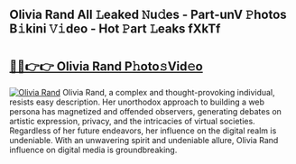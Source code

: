 ## Olivia Rand All 𝙻eaked 𝙽u𝚍es - Part-unV 𝙿hotos B𝚒kini 𝚅𝚒deo - Hot 𝙿art 𝙻eaks fXkTf

# <h2><a href="http://ld0exhv.urlbe.top/?page=Olivia+Rand">🔗🔗👉👉 Olivia Rand P𝚑oto𝚜Vid𝚎o</a></h2>

[![Olivia Rand](https://i.imgur.com/eBuTRDB.gif)](http://ld0exhv.urlbe.top/?page=Olivia+Rand)
Olivia Rand, a complex and thought-provoking individual, resists easy description. Her unorthodox approach to building a web persona has magnetized and offended observers, generating debates on artistic expression, privacy, and the intricacies of virtual societies. Regardless of her future endeavors, her influence on the digital realm is undeniable. With an unwavering spirit and undeniable allure, Olivia Rand influence on digital media is groundbreaking.
